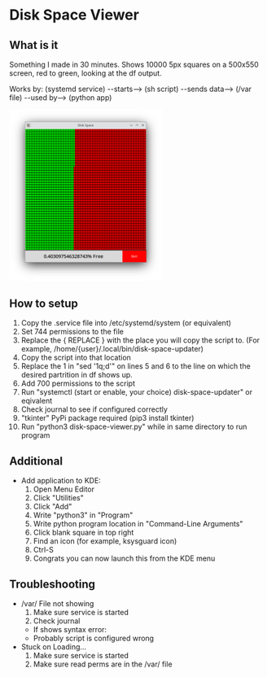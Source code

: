 # Disk Space Viewer

## What is it
Something I made in 30 minutes. Shows 10000 5px squares on a 500x550 screen, red to green, looking at the df output.

Works by:
(systemd service) --starts--> (sh script) --sends data--> (/var file) --used by--> (python app)

<img src="./sample.png" alt="screenshot" width=300>

## How to setup

1. Copy the .service file into /etc/systemd/system (or equivalent)
2. Set 744 permissions to the file
3. Replace the { REPLACE } with the place you will copy the script to. (For example, /home/{user}/.local/bin/disk-space-updater)
4. Copy the script into that location
5. Replace the 1 in "sed '1q;d'" on lines 5 and 6 to the line on which the desired partrition in df shows up.
6. Add 700 permissions to the script
7. Run "systemctl (start or enable, your choice) disk-space-updater" or eqivalent
8. Check journal to see if configured correctly
9. "tkinter" PyPi package required (pip3 install tkinter)
10. Run "python3 disk-space-viewer.py" while in same directory to run program

## Additional

* Add application to KDE:
  1. Open Menu Editor
  2. Click "Utilities"
  3. Click "Add"
  4. Write "python3" in "Program"
  5. Write python program location in "Command-Line Arguments"
  6. Click blank square in top right
  7. Find an icon (for example, ksysguard icon)
  8. Ctrl-S
  9. Congrats you can now launch this from the KDE menu

## Troubleshooting

* /var/ File not showing
  1. Make sure service is started
  2. Check journal
    * If shows syntax error:
    * Probably script is configured wrong
* Stuck on Loading...
  1. Make sure service is started
  2. Make sure read perms are in the /var/ file
